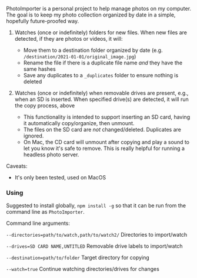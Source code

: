 PhotoImporter is a personal project to help manage photos on my computer. The goal is to keep my photo collection organized by date in a simple, hopefully future-proofed way.

1) Watches (once or indefinitely) folders for new files. When new files are detected, if they are photos or videos, it will:
    - Move them to a destination folder organized by date (e.g. `/destination/2021-01-01/original_image.jpg`)
    - Rename the file if there is a duplicate file name _and_ they have the same hashes
    - Save any duplicates to a  `_duplicates` folder to ensure nothing is deleted 

2) Watches (once or indefinitely) when removable drives are present, e.g., when an SD is inserted. When specified drive(s) are detected, it will run the copy process, above
    - This functionality is intended to support inserting an SD card, having it automatically copy/organize, then unmount.
    - The files on the SD card are _not_ changed/deleted. Duplicates are ignored.
    - On Mac, the CD card will unmount after copying and play a sound to let you know it's safe to remove. This is really helpful for running a headless photo server.


Caveats:
- It's only been tested, used on MacOS


### Using

Suggested to install globally, `npm install -g` so that it can be run from the command line as `PhotoImporter`.

Command line arguments:


`--directories=path/to/watch,path/to/watch2/` Directories to import/watch

`--drives=SD CARD NAME,UNTITLED` Removable drive labels to import/watch

`--destination=path/to/folder`  Target directory for copying                           

`--watch=true` Continue watching directories/drives for changes